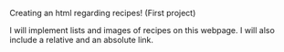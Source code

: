 Creating an html regarding recipes! (First project)

I will implement lists and images of recipes on this webpage. I will also include a relative and an absolute link.
